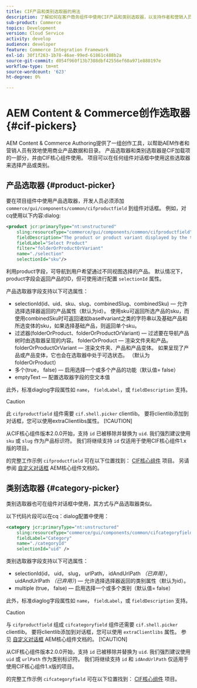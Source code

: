 ```yaml
---
title: CIF产品和类别选取器的用法
description: 了解如何在客户商务组件中使用CIF产品和类别选取器，以支持作者和营销人员高效地使用商务产品和目录数据。
sub-product: Commerce
topics: Development
version: Cloud Service
activity: develop
audience: developer
feature: Commerce Integration Framework
exl-id: 30f1f263-1b78-46ae-99ed-61861c488b2a
source-git-commit: d054f960f13b7308dbf42556ef60a971e880197e
workflow-type: tm+mt
source-wordcount: '623'
ht-degree: 0%

---
```


# AEM Content &amp; Commerce创作选取器 {#cif-pickers}

AEM Content &amp; Commerce Authoring提供了一组创作工具，以帮助AEM作者和营销人员有效地使用商业产品数据和目录。 产品选取器和类别选取器是CIF加载项的一部分，并由CIF核心组件使用。 项目可以在任何组件对话框中使用这些选取器来选择产品或类别。

## 产品选取器 {#product-picker}

要在项目组件中使用产品选取器，开发人员必须添加 `commerce/gui/components/common/cifproductfield` 到组件对话框。 例如，对cq使用以下内容:dialog:

```xml
<product jcr:primaryType="nt:unstructured"
    sling:resourceType="commerce/gui/components/common/cifproductfield"
    fieldDescription="The product or product variant displayed by the teaser"
    fieldLabel="Select Product"
    filter="folderOrProductOrVariant"
    name="./selection"
    selectionId="sku"/>
```

利用product字段，可导航到用户希望通过不同视图选择的产品。 默认情况下， product字段会返回产品的ID，但可使用进行配置 `selectionId` 属性。

产品选取器字段支持以下可选属性：

- selectionId(id、uid、sku、slug、combinedSlug、combinedSku) — 允许选择选择器返回的产品属性（默认为id）。 使用sku可返回所选产品的sku，而使用combinedSku时可返回诸如base#variant之类的字符串以及基础产品和所选变体的sku，如果选择基础产品，则返回单个sku。
- 过滤器(folderOrProduct、folderOrProductOrVariant) — 过滤要在导航产品树时由选取器呈现的内容。 folderOrProduct — 渲染文件夹和产品。 folderOrProductOrVariant — 渲染文件夹、产品和产品变体。 如果呈现了产品或产品变体，它也会在选取器中处于可选状态。 （默认为folderOrProduct）
- 多个(true， false) — 启用选择一个或多个产品的功能（默认值= false）
- emptyText — 配置选取器字段的空文本值

此外，标准diaglog字段属性如 `name`， `fieldLabel`，或 `fieldDescription` 支持。

>[!CAUTION]
>
>此 `cifproductfield` 组件需要 `cif.shell.picker` clientlib。 要将clientlib添加到对话框，您可以使用extraClientlibs属性。
>[!CAUTION]
>
>从CIF核心组件版本2.0.0开始，支持 `id` 已被移除并替换为 `uid`. 我们强烈建议使用 `sku` 或 `slug` 作为产品标识符。 我们将继续支持 `id` 仅适用于使用CIF核心组件1.x版的项目。

的完整工作示例 `cifproductfield` 可在以下位置找到： [CIF核心组件](https://github.com/adobe/aem-core-cif-components/blob/master/ui.apps/src/main/content/jcr_root/apps/core/cif/components/commerce/productteaser/v1/productteaser/_cq_dialog/.content.xml) 项目。 另请参阅 [自定义对话框](https://experienceleague.adobe.com/docs/experience-manager-core-components/using/developing/customizing.html?lang=en#customizing-dialogs) AEM核心组件文档的。

## 类别选取器 {#category-picker}

类别选取器也可在组件对话框中使用，其方式与产品选取器类似。

以下代码片段可以在cq：dialog配置中使用：

```xml
<category jcr:primaryType="nt:unstructured" 
    sling:resourceType="commerce/gui/components/common/cifcategoryfield" 
    fieldLabel="Category" 
    name="./categoryId" 
    selectionId="uid" />
```

类别选取器字段支持以下可选属性：

- selectionId(id， uid， slug， urlPath， idAndUrlPath _（已弃用）_， uidAndUrlPath _（已弃用）_) — 允许选择选择器返回的类别属性（默认为id）。
- multiple (true， false) — 启用选择一个或多个类别（默认值= false）

此外，标准diaglog字段属性如 `name`， `fieldLabel`，或 `fieldDescription` 支持。

>[!CAUTION]
>
>与 `cifproductfield` 组成 `cifcategoryfield` 组件还需要 `cif.shell.picker` clientlib。 要将clientlib添加到对话框，您可以使用 `extraClientlibs` 属性。 参见 [自定义对话框](https://experienceleague.adobe.com/docs/experience-manager-core-components/using/developing/customizing.html?lang=en#customizing-dialogs) AEM核心组件文档的。
>[!CAUTION]
>
>从CIF核心组件版本2.0.0开始，支持 `id` 已被移除并替换为 `uid`. 我们强烈建议使用 `uid` 或 `urlPath` 作为类别标识符。 我们将继续支持 `id` 和 `idAndUrlPath` 仅适用于使用CIF核心组件1.x版的项目。

的完整工作示例 `cifcategoryfield` 可在以下位置找到： [CIF核心组件](https://github.com/adobe/aem-core-cif-components/blob/master/ui.apps/src/main/content/jcr_root/apps/core/cif/components/commerce/featuredcategorylist/v1/featuredcategorylist/_cq_dialog/.content.xml) 项目。
